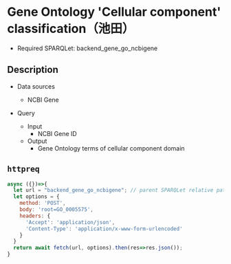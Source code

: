 # Gene Ontology 'Cellular component' classification（池田）

- Required SPARQLet: backend_gene_go_ncbigene

## Description

- Data sources
    - NCBI Gene
    
- Query
    - Input
        - NCBI Gene ID
    - Output
        - Gene Ontology terms of cellular component domain
  
## `httpreq`

```javascript
async ({})=>{
  let url = "backend_gene_go_ncbigene"; // parent SPARQLet relative path
  let options = {
    method: 'POST',
    body: 'root=GO_0005575',
    headers: {
      'Accept': 'application/json',
      'Content-Type': 'application/x-www-form-urlencoded'
    }
  }
  return await fetch(url, options).then(res=>res.json());
}
```